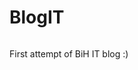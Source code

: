 # BlogIT

<p><img src"https://github.com/Ensar01/Slike/blob/main/Sl/Asset%204.png"></p>

First attempt of BiH IT blog :) 
